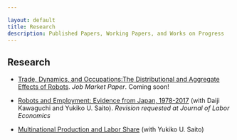 ```yaml
---

layout: default
title: Research
description: Published Papers, Working Papers, and Works on Progress
---
```


## Research

- [Trade, Dynamics, and Occupations:The Distributional and Aggregate Effects of Robots](./assets/papers/draft_latest_dropthiswhenready.pdf). *Job Market Paper*. Coming soon!




- [Robots and Employment: Evidence from Japan, 1978-2017](./assets/papers/robot_japan_201030.pdf) (with Daiji Kawaguchi and Yukiko U. Saito). *Revision requested at Journal of Labor Economics*

  

- [Multinational Production and Labor Share](./assets/papers/multinational_thaiflood_201031.pdf) (with Yukiko U. Saito)

  

